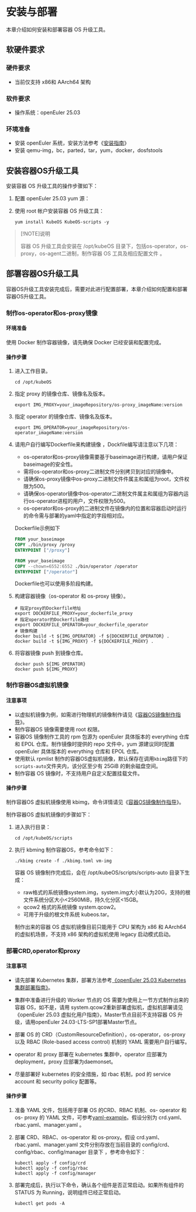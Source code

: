 # 安装与部署

本章介绍如何安装和部署容器 OS 升级工具。

## 软硬件要求

### 硬件要求

* 当前仅支持 x86和 AArch64 架构

### 软件要求

* 操作系统：openEuler 25.03

### 环境准备

* 安装 openEuler 系统，安装方法参考《[安装指南](https://docs.openeuler.openatom.cn/zh/docs/24.03_LTS_SP2/server/installation_upgrade/installation/installation_on_servers.html)》
* 安装 qemu-img，bc，parted，tar，yum，docker，dosfstools

## 安装容器OS升级工具

安装容器 OS 升级工具的操作步骤如下：

1. 配置 openEuler 25.03 yum 源：

2. 使用 root 帐户安装容器 OS 升级工具：

   ```shell
   yum install KubeOS KubeOS-scripts -y
   ```

> [!NOTE]说明
>
> 容器 OS 升级工具会安装在 /opt/kubeOS 目录下，包括os-operator，os-proxy，os-agent二进制，制作容器 OS 工具及相应配置文件 。

## 部署容器OS升级工具

容器OS升级工具安装完成后，需要对此进行配置部署，本章介绍如何配置和部署容器OS升级工具。

### 制作os-operator和os-proxy镜像

#### 环境准备

使用 Docker 制作容器镜像，请先确保 Docker 已经安装和配置完成。

#### 操作步骤

1. 进入工作目录。

   ```shell
   cd /opt/kubeOS
   ```

2. 指定 proxy 的镜像仓库、镜像名及版本。

   ```shell
   export IMG_PROXY=your_imageRepository/os-proxy_imageName:version
   ```

3. 指定 operator 的镜像仓库、镜像名及版本。

   ```shell
   export IMG_OPERATOR=your_imageRepository/os-operator_imageName:version
   ```

4. 请用户自行编写Dockerfile来构建镜像 ，Dockfile编写请注意以下几项：

    * os-operator和os-proxy镜像需要基于baseimage进行构建，请用户保证baseimage的安全性。
    * 需将os-operator和os-proxy二进制文件分别拷贝到对应的镜像中。
    * 请确保os-proxy镜像中os-proxy二进制文件件属主和属组为root，文件权限为500。
    * 请确保os-operator镜像中os-operator二进制文件属主和属组为容器内运行os-operator进程的用户，文件权限为500。
    * os-operator和os-proxy的二进制文件在镜像内的位置和容器启动时运行的命令需与部署的yaml中指定的字段相对应。

   Dockerfile示例如下

   ```dockerfile
   FROM your_baseimage
   COPY ./bin/proxy /proxy
   ENTRYPOINT ["/proxy"]
   ```

   ```dockerfile
   FROM your_baseimage
   COPY --chown=6552:6552 ./bin/operator /operator
   ENTRYPOINT ["/operator"]
   ```

   Dockerfile也可以使用多阶段构建。

5. 构建容器镜像（os-operator 和 os-proxy 镜像）。

   ```shell
   # 指定proxy的Dockerfile地址
   export DOCKERFILE_PROXY=your_dockerfile_proxy
   # 指定operator的Dockerfile路径
   export DOCKERFILE_OPERATOR=your_dockerfile_operator
   # 镜像构建
   docker build -t ${IMG_OPERATOR} -f ${DOCKERFILE_OPERATOR} .
   docker build -t ${IMG_PROXY} -f ${DOCKERFILE_PROXY} .
   ```

6. 将容器镜像 push 到镜像仓库。

   ```shell
   docker push ${IMG_OPERATOR}
   docker push ${IMG_PROXY}
   ```

### 制作容器OS虚拟机镜像

#### 注意事项

* 以虚拟机镜像为例，如需进行物理机的镜像制作请见《[容器OS镜像制作指导](./kubeos_image_creation.md)》。
* 制作容器OS 镜像需要使用 root 权限。
* 容器OS 镜像制作工具的 rpm 包源为 openEuler 具体版本的 everything 仓库和 EPOL 仓库。制作镜像时提供的 repo 文件中，yum 源建议同时配置 openEuler 具体版本的 everything 仓库和 EPOL 仓库。
* 使用默认 rpmlist 制作的容器OS虚拟机镜像，默认保存在调用`kbimg`路径下的`scripts-auto`文件夹内，该分区至少有 25GiB 的剩余磁盘空间。
* 制作容器 OS 镜像时，不支持用户自定义配置挂载文件。

#### 操作步骤

制作容器OS 虚拟机镜像使用 kbimg，命令详情请见《[容器OS镜像制作指导](./kubeos_image_creation.md)》。

制作容器OS 虚拟机镜像的步骤如下：

1. 进入执行目录：

   ```shell
   cd /opt/kubeOS/scripts
   ```

2. 执行 kbming 制作容器OS，参考命令如下：

   ```shell
   ./kbimg create -f ./kbimg.toml vm-img
   ```

   容器 OS 镜像制作完成后，会在 /opt/kubeOS/scripts/scripts-auto 目录下生成：

    * raw格式的系统镜像system.img，system.img大小默认为20G，支持的根文件系统分区大小<2560MiB，持久化分区<15GB。
    * qcow2 格式的系统镜像 system.qcow2。
    * 可用于升级的根文件系统 kubeos.tar。

   制作出来的容器 OS 虚拟机镜像目前只能用于 CPU 架构为 x86 和 AArch64 的虚拟机场景，不支持 x86 架构的虚拟机使用 legacy 启动模式启动。

### 部署CRD,operator和proxy

#### 注意事项

* 请先部署 Kubernetes 集群，部署方法参考[《openEuler 25.03 Kubernetes 集群部署指南》](../../cluster_deployment/kubernetes/kubernetes_containerd.md)。

* 集群中准备进行升级的 Worker 节点的 OS 需要为使用上一节方式制作出来的容器 OS，如不是，请用 system.qcow2重新部署虚拟机，虚拟机部署请见《openEuler 25.03 虚拟化用户指南》，Master节点目前不支持容器 OS 升级，请用openEuler 24.03-LTS-SP1部署Master节点。
* 部署 OS 的 CRD（CustomResourceDefinition），os-operator，os-proxy 以及 RBAC (Role-based access control) 机制的 YAML 需要用户自行编写。
* operator 和 proxy 部署在 kubernetes 集群中，operator 应部署为 deployment，proxy 应部署为daemonset。
* 尽量部署好 kubernetes 的安全措施，如 rbac 机制，pod 的 service account 和 security policy 配置等。

#### 操作步骤

1. 准备 YAML 文件，包括用于部署 OS 的CRD、RBAC 机制、os- operator 和os- proxy 的 YAML 文件，可参考[yaml-example](https://gitee.com/openeuler/KubeOS/tree/master/docs/example/config)。假设分别为 crd.yaml、rbac.yaml、manager.yaml 。

2. 部署 CRD、RBAC、os-operator 和 os-proxy。假设 crd.yaml、rbac.yaml、manager.yaml 文件分别存放在当前目录的 config/crd、config/rbac、config/manager 目录下 ，参考命令如下：

   ```shell
   kubectl apply -f config/crd
   kubectl apply -f config/rbac 
   kubectl apply -f config/manager
   ```

3. 部署完成后，执行以下命令，确认各个组件是否正常启动。如果所有组件的 STATUS 为 Running，说明组件已经正常启动。

   ```shell
   kubectl get pods -A
   ```
